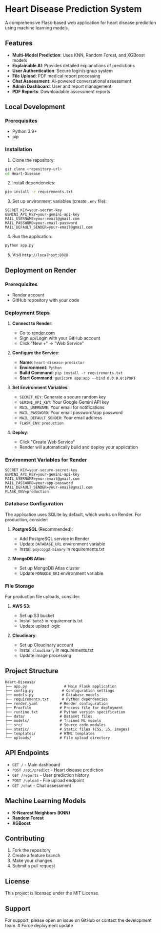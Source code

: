 
# Heart Disease Prediction System

A comprehensive Flask-based web application for heart disease prediction using machine learning models.

## Features

- **Multi-Model Prediction**: Uses KNN, Random Forest, and XGBoost models
- **Explainable AI**: Provides detailed explanations of predictions
- **User Authentication**: Secure login/signup system
- **File Upload**: PDF medical report processing
- **Chat Assessment**: AI-powered conversational assessment
- **Admin Dashboard**: User and report management
- **PDF Reports**: Downloadable assessment reports

## Local Development

### Prerequisites
- Python 3.9+
- pip

### Installation

1. Clone the repository:
```bash
git clone <repository-url>
cd Heart-Disease
```

2. Install dependencies:
```bash
pip install -r requirements.txt
```

3. Set up environment variables (create `.env` file):
```env
SECRET_KEY=your-secret-key
GEMINI_API_KEY=your-gemini-api-key
MAIL_USERNAME=your-email@gmail.com
MAIL_PASSWORD=your-email-password
MAIL_DEFAULT_SENDER=your-email@gmail.com
```

4. Run the application:
```bash
python app.py
```

5. Visit `http://localhost:8080`

## Deployment on Render

### Prerequisites
- Render account
- GitHub repository with your code

### Deployment Steps

1. **Connect to Render**:
   - Go to [render.com](https://render.com)
   - Sign up/Login with your GitHub account
   - Click "New +" → "Web Service"

2. **Configure the Service**:
   - **Name**: `heart-disease-predictor`
   - **Environment**: `Python`
   - **Build Command**: `pip install -r requirements.txt`
   - **Start Command**: `gunicorn app:app --bind 0.0.0.0:$PORT`

3. **Set Environment Variables**:
   - `SECRET_KEY`: Generate a secure random key
   - `GEMINI_API_KEY`: Your Google Gemini API key
   - `MAIL_USERNAME`: Your email for notifications
   - `MAIL_PASSWORD`: Your email password/app password
   - `MAIL_DEFAULT_SENDER`: Your email address
   - `FLASK_ENV`: `production`

4. **Deploy**:
   - Click "Create Web Service"
   - Render will automatically build and deploy your application

### Environment Variables for Render

```env
SECRET_KEY=your-secure-secret-key
GEMINI_API_KEY=your-gemini-api-key
MAIL_USERNAME=your-email@gmail.com
MAIL_PASSWORD=your-app-password
MAIL_DEFAULT_SENDER=your-email@gmail.com
FLASK_ENV=production
```

### Database Configuration

The application uses SQLite by default, which works on Render. For production, consider:

1. **PostgreSQL** (Recommended):
   - Add PostgreSQL service in Render
   - Update `DATABASE_URL` environment variable
   - Install `psycopg2-binary` in requirements.txt

2. **MongoDB Atlas**:
   - Set up MongoDB Atlas cluster
   - Update `MONGODB_URI` environment variable

### File Storage

For production file uploads, consider:

1. **AWS S3**:
   - Set up S3 bucket
   - Install `boto3` in requirements.txt
   - Update upload logic

2. **Cloudinary**:
   - Set up Cloudinary account
   - Install `cloudinary` in requirements.txt
   - Update image processing

## Project Structure

```
Heart-Disease/
├── app.py                 # Main Flask application
├── config.py             # Configuration settings
├── models.py             # Database models
├── requirements.txt      # Python dependencies
├── render.yaml          # Render configuration
├── Procfile             # Process file for deployment
├── runtime.txt          # Python version specification
├── data/                # Dataset files
├── models/              # Trained ML models
├── src/                 # Source code modules
├── static/              # Static files (CSS, JS, images)
├── templates/           # HTML templates
└── uploads/             # File upload directory
```

## API Endpoints

- `GET /` - Main dashboard
- `POST /api/predict` - Heart disease prediction
- `GET /reports` - User prediction history
- `POST /upload` - File upload endpoint
- `GET /chat` - Chat assessment

## Machine Learning Models

- **K-Nearest Neighbors (KNN)**
- **Random Forest**
- **XGBoost**

## Contributing

1. Fork the repository
2. Create a feature branch
3. Make your changes
4. Submit a pull request

## License

This project is licensed under the MIT License.

## Support

For support, please open an issue on GitHub or contact the development team.
#   F o r c e   d e p l o y m e n t   u p d a t e  
 